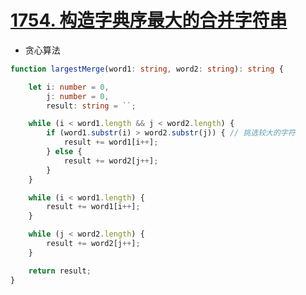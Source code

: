 
# [1754. 构造字典序最大的合并字符串](https://leetcode-cn.com/problems/largest-merge-of-two-strings/)

- 贪心算法

```typescript
function largestMerge(word1: string, word2: string): string {

    let i: number = 0,
        j: number = 0,
        result: string = ``;

    while (i < word1.length && j < word2.length) {
        if (word1.substr(i) > word2.substr(j)) { // 挑选较大的字符
            result += word1[i++];
        } else {
            result += word2[j++];
        }
    }

    while (i < word1.length) {
        result += word1[i++];
    }

    while (j < word2.length) {
        result += word2[j++];
    }

    return result;
}
```
